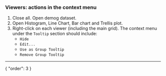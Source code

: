 ### Viewers: actions in the context menu

1. Close all. Open demog dataset.
2. Open Histogram, Line Chart, Bar chart and Trellis plot.
3. Right-click on each viewer (including the main grid). The context menu under
   the `Tooltip` section should include:
   - `Hide`
   - `Edit...`
   - `Use as Group Tooltip`
   - `Remove Group Tooltip`

---
{
  "order": 3
}
